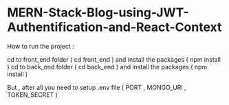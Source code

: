 # MERN-Stack-Blog-using-JWT-Authentification-and-React-Context

How to run the project :

cd to front_end folder ( cd front_end ) and install the packages ( npm install )
cd to back_end folder ( cd back_end ) and install the packages ( npm install )

But , after all you need to setup .env file ( PORT , MONGO_URI , TOKEN_SECRET )
